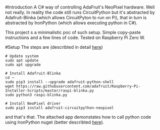 #Introduction
A C# way of controlling AdaFruit's NeoPixel hardware. Well not really. In reality the code still runs CircuitPython but it's abstracted by Adafruit-Blinka (which allows CircuitPyton to run on Pi), that in turn is abstracted by IronPython (which allows executing python in C#).

This project s a minimalistic poc of such setup. Simple copy-paste instructions and a few lines of code. Tested on Raspberry Pi Zero W.

#Setup
The steps are (describted in detail [here](https://learn.adafruit.com/circuitpython-on-raspberrypi-linux/installing-circuitpython-on-raspberry-pi "link"))
```
# Update system
sudo apt update
sudo apt upgrade
```
```
# Install Adafruit-Blinka
cd ~
sudo pip3 install --upgrade adafruit-python-shell
wget https://raw.githubusercontent.com/adafruit/Raspberry-Pi-Installer-Scripts/master/raspi-blinka.py
sudo python3 raspi-blinka.py
```
```
# Install NeoPixel driver
sudo pip3 install adafruit-circuitpython-neopixel
```
and that's that. The attached app demonstates how to call python code using IronPython nuget (better describted [here](https://www.needfulsoftware.com/IronPython/IronPythonCS "here")).